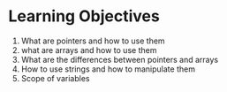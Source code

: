 # Learning Objectives

1. What are pointers and how to use them
2. what are arrays and how to use them
3. What are the differences between pointers and arrays
4. How to use strings and how to manipulate them
5. Scope of variables
